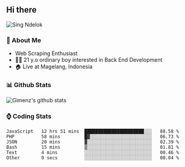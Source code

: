 
## Hi there
 ![Sing Ndelok](https://komarev.com/ghpvc/?username=Gimenz&color=green)

### 👤 About Me
* Web Scraping Enthusiast
* 🤷‍♂️ 21 y.o ordinary boy interested in Back End Development
* 🏠 Live at Magelang, Indonesia 

### 📊 Github Stats
  <img alt="Gimenz's github stats" src="https://github-readme-stats.vercel.app/api?username=Gimenz&count_private=true&hide=issues&show_icons=true&include_all_commits=true&line_height=24&border_radius=0"/>

### ⌚ Coding Stats
<!--START_SECTION:waka-->

```text
JavaScript   12 hrs 51 mins  ██████████████████████░░░   88.58 %
PHP          58 mins         █▓░░░░░░░░░░░░░░░░░░░░░░░   06.73 %
JSON         20 mins         ▓░░░░░░░░░░░░░░░░░░░░░░░░   02.39 %
Bash         15 mins         ▒░░░░░░░░░░░░░░░░░░░░░░░░   01.81 %
Text         4 mins          ░░░░░░░░░░░░░░░░░░░░░░░░░   00.46 %
Other        0 secs          ░░░░░░░░░░░░░░░░░░░░░░░░░   00.04 %
```

<!--END_SECTION:waka-->
